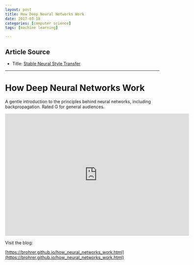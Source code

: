 ```yaml
---
layout: post
title: How Deep Neural Networks Work
date: 2017-03-18
categories: [computer science]
tags: [machine learning]

---
```



## Article Source
* Title: [Stable Neural Style Transfer](https://www.youtube.com/watch?v=8u3Hkbev2Gg)


---


How Deep Neural Networks Work
====================================

A gentle introduction to the principles behind neural networks, including backpropagation. Rated G for general audiences. 

<iframe width="600" height="400" src="https://www.youtube.com/embed/ILsA4nyG7I0" frameborder="0" allowfullscreen></iframe>

Visit the blog:

[https://brohrer.github.io/how_neural_networks_work.html](https://brohrer.github.io/how_neural_networks_work.html)

